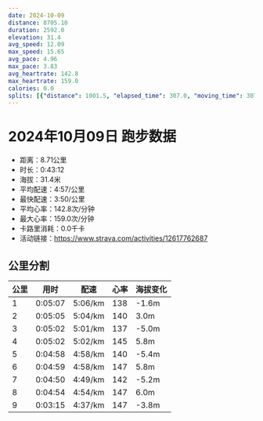 ```yaml
---
date: 2024-10-09
distance: 8705.10
duration: 2592.0
elevation: 31.4
avg_speed: 12.09
max_speed: 15.65
avg_pace: 4.96
max_pace: 3.83
avg_heartrate: 142.8
max_heartrate: 159.0
calories: 0.0
splits: [{"distance": 1001.5, "elapsed_time": 307.0, "moving_time": 307.0, "average_speed": 3.26, "pace": 5.112484662576687, "average_heartrate": 138.26384364820848, "elevation_difference": -1.6, "split_number": 1}, {"distance": 999.7, "elapsed_time": 305.0, "moving_time": 305.0, "average_speed": 3.28, "pace": 5.081310975609756, "average_heartrate": 140.9704918032787, "elevation_difference": 3.0, "split_number": 2}, {"distance": 1001.2, "elapsed_time": 302.0, "moving_time": 302.0, "average_speed": 3.32, "pace": 5.020090361445783, "average_heartrate": 137.18543046357615, "elevation_difference": -5.0, "split_number": 3}, {"distance": 1000.6, "elapsed_time": 302.0, "moving_time": 302.0, "average_speed": 3.31, "pace": 5.035256797583081, "average_heartrate": 145.39072847682118, "elevation_difference": 5.8, "split_number": 4}, {"distance": 997.3, "elapsed_time": 298.0, "moving_time": 298.0, "average_speed": 3.35, "pace": 4.975134328358209, "average_heartrate": 140.16107382550337, "elevation_difference": -5.4, "split_number": 5}, {"distance": 1001.1, "elapsed_time": 299.0, "moving_time": 299.0, "average_speed": 3.35, "pace": 4.975134328358209, "average_heartrate": 147.51839464882943, "elevation_difference": 5.8, "split_number": 6}, {"distance": 1001.5, "elapsed_time": 290.0, "moving_time": 290.0, "average_speed": 3.45, "pace": 4.830927536231884, "average_heartrate": 142.60344827586206, "elevation_difference": -5.2, "split_number": 7}, {"distance": 1000.0, "elapsed_time": 294.0, "moving_time": 294.0, "average_speed": 3.4, "pace": 4.901970588235294, "average_heartrate": 147.5952380952381, "elevation_difference": 6.0, "split_number": 8}, {"distance": 702.2, "elapsed_time": 198.0, "moving_time": 195.0, "average_speed": 3.6, "pace": 4.629638888888889, "average_heartrate": 147.9025641025641, "elevation_difference": -3.8, "split_number": 9}]
---
```


# 2024年10月09日 跑步数据

- 距离：8.71公里
- 时长：0:43:12
- 海拔：31.4米
- 平均配速：4:57/公里
- 最快配速：3:50/公里
- 平均心率：142.8次/分钟
- 最大心率：159.0次/分钟
- 卡路里消耗：0.0千卡
- 活动链接：https://www.strava.com/activities/12617762687

## 公里分割

| 公里 | 用时 | 配速 | 心率 | 海拔变化 |
|------|------|------|------|------|
| 1 | 0:05:07 | 5:06/km | 138 | -1.6m |
| 2 | 0:05:05 | 5:04/km | 140 | 3.0m |
| 3 | 0:05:02 | 5:01/km | 137 | -5.0m |
| 4 | 0:05:02 | 5:02/km | 145 | 5.8m |
| 5 | 0:04:58 | 4:58/km | 140 | -5.4m |
| 6 | 0:04:59 | 4:58/km | 147 | 5.8m |
| 7 | 0:04:50 | 4:49/km | 142 | -5.2m |
| 8 | 0:04:54 | 4:54/km | 147 | 6.0m |
| 9 | 0:03:15 | 4:37/km | 147 | -3.8m |

